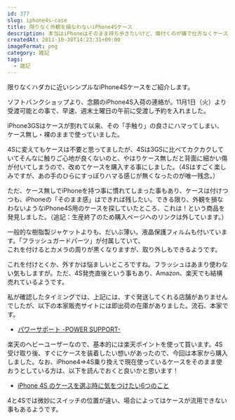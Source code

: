 ```yaml
---
id: 377
slug: iphone4s-case
title: 限りなく外観を損なわないiPhone4Sケース
description: 本当はiPhoneはそのまま持ち歩きたいけど、傷付くのが嫌で仕方なくケースをつけている方への耳寄り情報です。
createdAt: 2011-10-30T14:23:31+09:00
imageFormat: png
category: 雑記
tags:
  - 雑記
---
```


限りなくハダカに近いシンプルなiPhone4Sケースをご紹介します。

ソフトバンクショップより、念願のiPhone4S入荷の連絡が。11月1日（火）より受渡可能との事で、早速、週末土曜日の午前に受渡し予約を入れました。

iPhone3GSはケースが割れて以来、その「手触り」の良さにハマってしまい、ケース無し・裸のままで使っていました。

4Sに変えてもケースは不要と思ってましたが、4Sは3GSに比べてカクカクしていてそんなに触りご心地が良くないのと、やはりケース無しだと背面に細かい傷が付いてしまうので、改めてケースを購入する事にしました。（4Sはすごく楽しみですが、あの手のひらにすっぽりハマる感じが無くなったのが唯一残念。）

ただ、ケース無しでiPhoneを持つ事に慣れてしまった事もあり、ケースは付けつつも、iPhoneの「そのまま感」はできれば残したい。できる限り、外観を損なわないようなiPhone4S用のケースを探していたところ、これは！という商品を発見しました。（追記：生産終了のため購入ページへのリンクは外しています。）

<capture-image article-id="377" img-file-name="61QzqxLnqXL._AC_SX679_.jpg" caption="POWERSUPPORT　エアージャケットセット for iPhone4S/4 （クリア）"></capture-image>

一般的な樹脂製ジャケットよりも、だいぶ薄い。液晶保護フィルムも付いています。「フラッシュガードパーツ」が付属していて、  
これを付けるとカメラの周りが黒くなりますが、取り外しもできるようです。

これを付けとくか、外すかは悩ましいところですね。フラッシュはあまり使わない気もしますが。ただ、4S発売直後という事もあり、Amazon、楽天でも結構売れているようです。

私が確認したタイミングでは、上記には、すぐ発送してくれる店舗がありませんでしたが、以下の本家販売サイトには即出荷の在庫がありました。流石、本家です。

* <a href="http://www.pawasapo.co.jp/" target="_blank">パワーサポート -POWER SUPPORT-</a>

楽天のヘビーユーザーなので、基本的には楽天ポイントを使って買います。4S受け取り後、すぐにケースを装着したい想いがあったので、今回は本家から購入しました。なお、iPhone4⇒4S乗り換えで現在使っているケースをそのまま使おうとしている方は、以下を読んでおくと良いかと思います！

* <a href="http://www.appbank.net/2011/10/21/iphone-news/316520.php" target="_blank">iPhone 4S のケースを選ぶ時に気をつけたい6つのこと</a>

4と4Sでは微妙にスイッチの位置が違い、場合によってはケースが流用できない事もあるようです。
